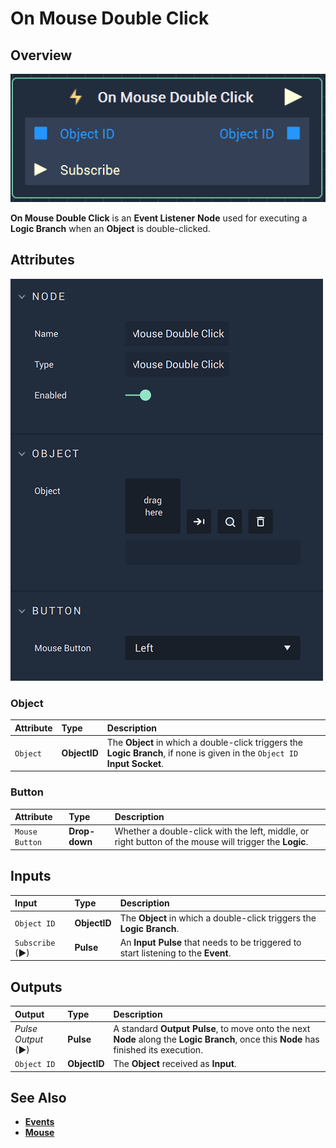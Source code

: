 # On Mouse Double Click

## Overview

![The On Mouse Double Click Node.](../../../.gitbook/assets/onmousedoubleclicknode.png)

**On Mouse Double Click** is an **Event Listener** **Node** used for executing a **Logic Branch** when an **Object** is double-clicked.

## Attributes

![The On Mouse Double Click Node Attributes.](../../../.gitbook/assets/onmousedoubleclickattributes.png)

### Object

| Attribute | Type | Description |
| :--- | :--- | :--- |
| `Object` | **ObjectID** | The **Object** in which a double-click triggers the **Logic Branch**, if none is given in the `Object ID` **Input Socket**. |

### Button

| Attribute | Type | Description |
| :--- | :--- | :--- |
| `Mouse Button` | **Drop-down** | Whether a double-click with the left, middle, or right button of the mouse will trigger the **Logic**. |

## Inputs

| Input | Type | Description |
|:--- | :--- | :--- |
| `Object ID` | **ObjectID** | The **Object** in which a double-click triggers the **Logic Branch**. |
| `Subscribe` (►)|**Pulse** | An **Input Pulse** that needs to be triggered to start listening to the **Event**. |


## Outputs

| Output | Type | Description |
| :--- | :--- | :--- |
| _Pulse Output_ \(►\) | **Pulse** | A standard **Output Pulse**, to move onto the next **Node** along the **Logic Branch**, once this **Node** has finished its execution. |
| `Object ID` | **ObjectID** | The **Object** received as **Input**. |

## See Also

* [**Events**](../)
* [**Mouse**](./)

